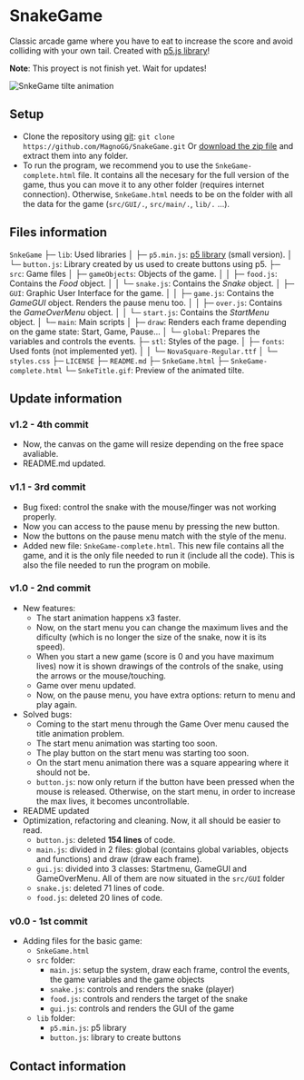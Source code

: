 # SnakeGame
Classic arcade game where you have to eat to increase the score and avoid colliding with your own tail.
Created with [p5.js library](https://p5js.org/)!

**Note**: This proyect is not finish yet. Wait for updates!

![SnkeGame tilte animation](./doc/SnkeTitle.gif)

## Setup
* Clone the repository using [git](https://git-scm.com/downloads): `git clone https://github.com/MagnoGG/SnakeGame.git` Or [download the zip file](https://github.com/MagnoGG/SnakeGame/archive/master.zip) and extract them into any folder.
* To run the program, we recommend you to use the `SnkeGame-complete.html` file. It contains all the necesary for the full version of the game, thus you can move it to any other folder (requires internet connection). Otherwise, `SnkeGame.html` needs to be on the folder with all the data for the game (`src/GUI/.`, `src/main/.`, `lib/.` ...).

## Files information
 `SnkeGame`
  ├─ `lib`: Used libraries
  │   ├─ `p5.min.js`: [p5 library](https://p5js.org/) (small version).
  │   └─ `button.js`: Library created by us used to create buttons using p5.
  ├─ `src`: Game files
  │   ├─ `gameObjects`: Objects of the game.
  │   │   ├─ `food.js`: Contains the _Food_ object.
  │   │   └─ `snake.js`: Contains the _Snake_ object.
  │   ├─ `GUI`: Graphic User Interface for the game.
  │   │   ├─ `game.js`: Contains the _GameGUI_ object. Renders the pause menu too.
  │   │   ├─ `over.js`: Contains the _GameOverMenu_ object.
  │   │   └─ `start.js`: Contains the _StartMenu_ object. 
  │   └─ `main`: Main scripts
  │       ├─ `draw`: Renders each frame depending on the game state: Start, Game, Pause...
  │       └─ `global`: Prepares the variables and controls the events.
  ├─ `stl`: Styles of the page.
  │   ├─ `fonts`: Used fonts (not implemented yet).
  │   │   └─ `NovaSquare-Regular.ttf`
  │   └─ `styles.css`
  ├─ `LICENSE`
  ├─ `README.md`
  ├─ `SnkeGame.html`
  ├─ `SnkeGame-complete.html`
  └─ `SnkeTitle.gif`: Preview of the animated tilte.

## Update information

### **v1.2** - 4th commit
* Now, the canvas on the game will resize depending on the free space avaliable.
* README.md updated.

### **v1.1** - 3rd commit
* Bug fixed: control the snake with the mouse/finger was not working properly.
* Now you can access to the pause menu by pressing the new button.
* Now the buttons on the pause menu match with the style of the menu.
* Added new file: `SnkeGame-complete.html`. This new file contains all the game, and it is the only file needed to run it (include all the code). This is also the file needed to run the program on mobile.

### **v1.0** - 2nd commit
* New features:
    * The start animation happens x3 faster.
    * Now, on the start menu you can change the maximum lives and the dificulty (which is no longer the size of the snake, now it is its speed).
    * When you start a new game (score is 0 and you have maximum lives) now it is shown drawings of the controls of the snake, using the arrows or the mouse/touching.
    * Game over menu updated.
    * Now, on the pause menu, you have extra options: return to menu and play again.
* Solved bugs:
    * Coming to the start menu through the Game Over menu caused the title animation problem.
    * The start menu animation was starting too soon.
    * The play button on the start menu was starting too soon.
    * On the start menu animation there was a square appearing where it should not be.
    * `button.js`: now only return if the button have been pressed when the mouse is released. Otherwise, on the start menu, in order to increase the max lives, it becomes uncontrollable. 
* README updated
* Optimization, refactoring and cleaning. Now, it all should be easier to read.
    * `button.js`: deleted **154 lines** of code.
    * `main.js`: divided in 2 files: global (contains global variables, objects and functions) and draw (draw each frame).
    * `gui.js`: divided into 3 classes: Startmenu, GameGUI and GameOverMenu. All of them are now situated in the `src/GUI` folder
    * `snake.js`: deleted 71 lines of code.
    * `food.js`: deleted 20 lines of code.
    
### **v0.0** - 1st commit
 * Adding files for the basic game:
    * `SnkeGame.html`
    * `src` folder:
        * `main.js`: setup the system, draw each frame, control the events, the game variables and the game objects
        * `snake.js`: controls and renders the snake (player)
        * `food.js`: controls and renders the target of the snake
        * `gui.js`: controls and renders the GUI of the game
    * `lib` folder:
        * `p5.min.js`: p5 library
        * `button.js`: library to create buttons

## Contact information